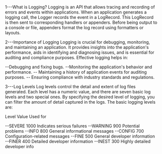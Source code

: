 1---What is Logging?
    Logging is an API that allows tracing and recording of errors and events within applications. 
    When an application generates a logging call, the Logger records the event in a LogRecord. 
    This LogRecord is then sent to corresponding handlers or appenders. 
    Before being output to a console or file, appenders format the log record using formatters or layouts.



2---Importance of Logging
    Logging is crucial for debugging, monitoring, and maintaining an application. 
    It provides insights into the application's performance, aids in identifying and diagnosing issues, and 
    is essential for auditing and compliance purposes. 
    Effective logging helps in:
    
--Debugging and fixing bugs.
--Monitoring the application's behavior and performance.
--  Maintaining a history of application events for auditing purposes.
-- Ensuring compliance with industry standards and regulations.


      
3---Log Levels
    Log levels control the detail and extent of log files generated.
    Each level has a numeric value, and there are seven basic log levels and two special ones. 
    By specifying the desired level of logging, you can filter the amount of detail captured in the logs. 
    The basic logging levels are:

    
 Level	 	Value	  Used for

--SEVERE	 1000	  Indicates serious failures
--WARNING	  900	  Potential problems
--INFO	 	  800	  General informational messages
--CONFIG	  700	  Configuration-related messages
--FINE	      500	  General developer information
--FINER	      400	  Detailed developer information
--INEST	      300	  Highly detailed developer info
